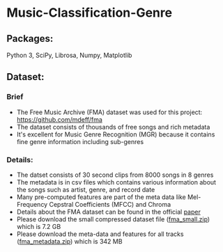 # Music-Classification-Genre


## Packages:
Python 3, SciPy, Librosa, Numpy, Matplotlib


## Dataset:
### Brief
* The Free Music Archive (FMA) dataset was used for this project: https://github.com/mdeff/fma
* The dataset consists of thousands of free songs and rich metadata 
* It's excellent for Music Genre Recognition (MGR) because it contains fine genre information including sub-genres

### Details:
* The datset consists of 30 second clips from 8000 songs in 8 genres
* The metadata is in csv files which contains various information about the songs such as artist, genre, and record date
* Many pre-computed features are part of the meta data like Mel-Frequency Cepstral Coefficients (MFCC) and Chroma
* Details about the FMA dataset can be found in the official [paper](https://arxiv.org/pdf/1612.01840.pdf)
* Please download the small compressed dataset file ([fma_small.zip](https://os.unil.cloud.switch.ch/fma/fma_small.zip)) which is 7.2 GB
* Please download the meta-data and features for all tracks ([fma_metadata.zip](https://os.unil.cloud.switch.ch/fma/fma_metadata.zip)) which is 342 MB


